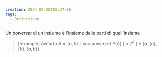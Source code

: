 ```yaml
---
creation: 2024-09-25T10:37:00
tags:
  - Definizione
---
```

Un *powerset* di un insieme è l'insieme delle parti di quell'insieme

>[!example] 
>Avendo $A = \{a,b\}$ il suo *powerset* $P(A)$ ( o $2^A$ ) è $\{ \emptyset , \{a\} , \{b\} , \{a,b\} \}$ 